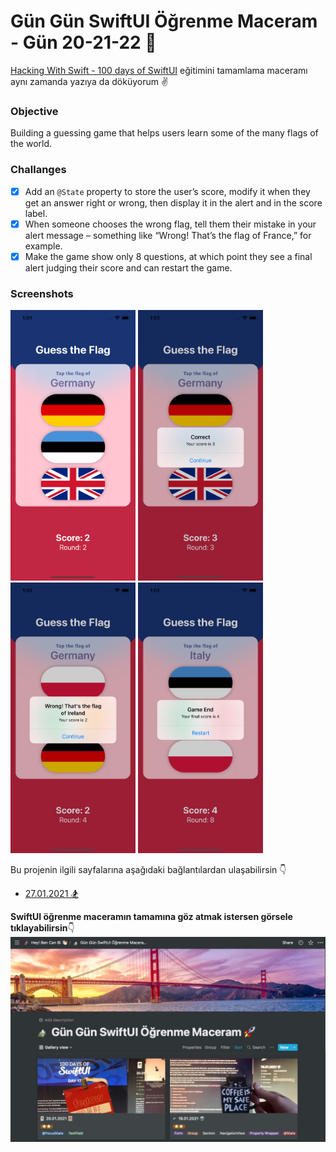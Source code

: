 # Gün Gün SwiftUI Öğrenme Maceram - Gün 20-21-22 🚀
[Hacking With Swift - 100 days of SwiftUI](https://www.hackingwithswift.com/100/swiftui) eğitimini tamamlama maceramı aynı zamanda yazıya da döküyorum ✌️

### Objective
Building a guessing game that helps users learn some of the many flags of the world.

### Challanges
- [x] Add an `@State` property to store the user’s score, modify it when they get an answer right or wrong, then display it in the alert and in the score label.
- [x] When someone chooses the wrong flag, tell them their mistake in your alert message – something like “Wrong! That’s the flag of France,” for example.
- [x] Make the game show only 8 questions, at which point they see a final alert judging their score and can restart the game.

### Screenshots
<img src="Screenshots/1.png" width="200" /> <img src="Screenshots/2.png" width="200" /> <img src="Screenshots/3.png" width="200" /> <img src="Screenshots/4.png" width="200" />

Bu projenin ilgili sayfalarına aşağıdaki bağlantılardan ulaşabilirsin 👇
* [27.01.2021 🏂](https://canbi.me/27-01-2021-b8fe810ccfaf4cd6ac54485b3af0b0f8)

**SwiftUI öğrenme maceramın tamamına göz atmak istersen görsele tıklayabilirsin**👇
[![name2](../Images/gungunswiftui.jpg)](https://canbi.me/gun-gun-swiftui-ogrenme-maceram)
